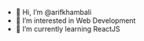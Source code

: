 - 👋 Hi, I’m @arifkhambali
- 👀 I’m interested in Web Development
- 🌱 I’m currently learning ReactJS

<!---
arifkhambali/arifkhambali is a ✨ special ✨ repository because its `README.md` (this file) appears on your GitHub profile.
You can click the Preview link to take a look at your changes.
--->
